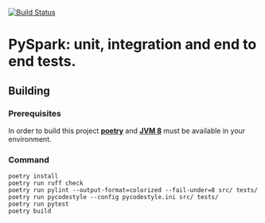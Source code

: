 [![Build Status](https://travis-ci.org/gumartinm/pyspark-shared-spark-session-helper.svg?branch=master)](https://travis-ci.org/gumartinm/pyspark-shared-spark-session-helper)

PySpark: unit, integration and end to end tests.
=========================


## Building

### Prerequisites

In order to build this project [**poetry**](https://python-poetry.org/docs/) and [**JVM 8**](https://adoptopenjdk.net/?variant=openjdk8&jvmVariant=hotspot) must be available in your environment.

### Command

```
poetry install
poetry run ruff check
poetry run pylint --output-format=colorized --fail-under=8 src/ tests/
poetry run pycodestyle --config pycodestyle.ini src/ tests/
poetry run pytest
poetry build
```



